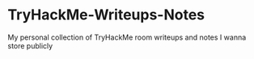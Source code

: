 # TryHackMe-Writeups-Notes
My personal collection of TryHackMe room writeups and notes I wanna store publicly
